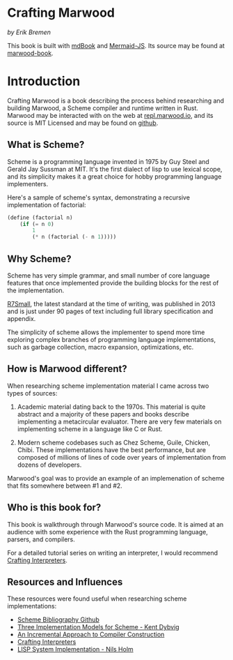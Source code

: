 # Crafting Marwood

*by Erik Bremen*

This book is built with [mdBook](https://github.com/rust-lang/mdBook) and [Mermaid-JS](https://mermaid-js.github.io). Its source may be found at [marwood-book](https://github.com/strtok/marwood-book).

# Introduction

Crafting Marwood is a book describing the process behind researching and building Marwood, a Scheme compiler and runtime written in Rust. Marwood may be interacted with on the web at [repl.marwood.io](https://repl.marwood.io), and its source is MIT Licensed and may be found on [github](https://github.com/strtok/marwood).

## What is Scheme?

Scheme is a programming language invented in 1975 by Guy Steel and Gerald Jay Sussman at MIT. It's the first dialect of lisp to use lexical scope, and its simplicity makes it a great choice for hobby programming language implementers.

Here's a sample of scheme's syntax, demonstrating a recursive implementation of factorial:

```scheme
(define (factorial n)
    (if (= n 0) 
        1
        (* n (factorial (- n 1)))))
```

## Why Scheme?

Scheme has very simple grammar, and small number of core language features that once implemented provide the building blocks for the rest of the implementation.

[R7Small](https://small.r7rs.org), the latest standard at the time of writing, was published in 2013 and is just under 90 pages of text including full library specification and appendix.

The simplicity of scheme allows the implementer to spend more time exploring complex branches of programming language implementations, such as garbage collection, macro expansion, optimizations, etc.

## How is Marwood different?

When researching scheme implementation material I came across two types of sources:

1. Academic material dating back to the 1970s. This material is quite abstract and a majority of these papers and books describe implementing a metacircular evaluator. There are very few materials on implementing scheme in a language like C or Rust.
   
2. Modern scheme codebases such as Chez Scheme, Guile, Chicken, Chibi. These implementations have the best performance, but are composed of millions of lines of code over years of implementation from dozens of developers. 

Marwood's goal was to provide an example of an implemenation of scheme that fits somewhere between #1 and #2.

## Who is this book for?

This book is walkthrough through Marwood's source code. It is aimed at an audience with some experience with the Rust programming language, parsers, and compilers.

For a detailed tutorial series on writing an interpreter, I would recommend [Crafting Interpreters](https://craftinginterpreters.com).

## Resources and Influences

These resources were found useful when researching scheme implementations:

- [Scheme Bibliography Github](https://github.com/schemedoc/bibliography)
- [Three Implementation Models for Scheme - Kent Dybvig](https://dl.acm.org/doi/10.5555/37555)
- [An Incremental Approach to Compiler Construction](http://scheme2006.cs.uchicago.edu/11-ghuloum.pdf)
- [Crafting Interpreters](https://craftinginterpreters.com)
- [LISP System Implementation - Nils Holm](http://t3x.org/lsi/index.html)